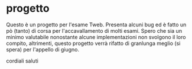 # progetto

Questo è un progetto per l'esame Tweb. Presenta alcuni bug ed è fatto un pò (tanto) di corsa per l'accavallamento di molti esami.
Spero che sia un minimo valutabile nonostante alcune implementazioni non svolgono il loro compito, altrimenti, questo progetto verrà rifatto
di granlunga meglio (si spera) per l'appello di giugno.

cordiali saluti
